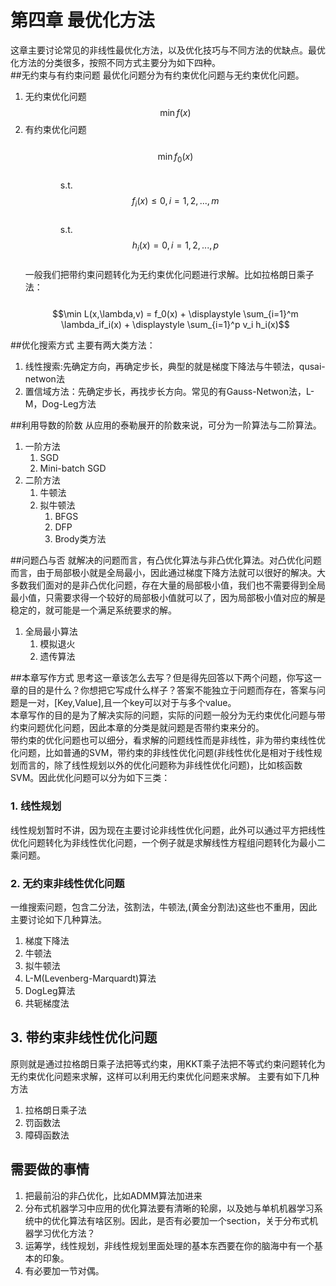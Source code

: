 # 第四章 最优化方法

这章主要讨论常见的非线性最优化方法，以及优化技巧与不同方法的优缺点。最优化方法的分类很多，按照不同方式主要分为如下四种。  
##无约束与有约束问题
最优化问题分为有约束优化问题与无约束优化问题。
1. 无约束优化问题
 &emsp;&emsp; $$\min f(x)$$  
2. 有约束优化问题   
 &emsp;&emsp; $$\min f_0(x)$$   
 &emsp;&emsp; s.t.&emsp;$$f_i(x) \le 0, i=1,2,...,m$$   
 &emsp;&emsp; s.t.&emsp;$$h_i(x) = 0, i=1,2,...,p$$   
一般我们把带约束问题转化为无约束优化问题进行求解。比如拉格朗日乘子法：    
&emsp;&emsp; $$\min L(x,\lambda,v) = f_0(x) + \displaystyle \sum_{i=1}^m \lambda_if_i(x) + \displaystyle \sum_{i=1}^p v_i h_i(x)$$   

##优化搜索方式
主要有两大类方法：
1. 线性搜索:先确定方向，再确定步长，典型的就是梯度下降法与牛顿法，qusai-netwon法
2. 置信域方法：先确定步长，再找步长方向。常见的有Gauss-Netwon法，L-M，Dog-Leg方法 

##利用导数的阶数
从应用的泰勒展开的阶数来说，可分为一阶算法与二阶算法。

1. 一阶方法
   1. SGD
   2. Mini-batch SGD
2. 二阶方法
   1. 牛顿法
   2. 拟牛顿法
      1. BFGS
      2. DFP
      3. Brody类方法

##问题凸与否
就解决的问题而言，有凸优化算法与非凸优化算法。对凸优化问题而言，由于局部极小就是全局最小，因此通过梯度下降方法就可以很好的解决。大多数我们面对的是非凸优化问题，存在大量的局部极小值，我们也不需要得到全局最小值，只需要求得一个较好的局部极小值就可以了，因为局部极小值对应的解是稳定的，就可能是一个满足系统要求的解。    
1. 全局最小算法
   1. 模拟退火
   2. 遗传算法
 
##本章写作方式
思考这一章该怎么去写？但是得先回答以下两个问题，你写这一章的目的是什么？你想把它写成什么样子？答案不能独立于问题而存在，答案与问题是一对，\[Key,Value\],且一个key可以对于与多个value。  
本章写作的目的是为了解决实际的问题，实际的问题一般分为无约束优化问题与带约束问题优化问题，因此本章的分类是就问题是否带约束来分的。  
带约束的优化问题也可以细分，看求解的问题线性而是非线性，非为带约束线性优化问题，比如普通的SVM，带约束的非线性优化问题\(非线性优化是相对于线性规划而言的，除了线性规划以外的优化问题称为非线性优化问题\)，比如核函数SVM。因此优化问题可以分为如下三类：

### 1. 线性规划

线性规划暂时不讲，因为现在主要讨论非线性优化问题，此外可以通过平方把线性优化问题转化为非线性优化问题，一个例子就是求解线性方程组问题转化为最小二乘问题。

### 2. 无约束非线性优化问题

一维搜索问题，包含二分法，弦割法，牛顿法,\(黄金分割法\)这些也不重用，因此主要讨论如下几种算法。
1. 梯度下降法
2. 牛顿法
3. 拟牛顿法
4. L-M\(Levenberg-Marquardt\)算法
5. DogLeg算法
6. 共轭梯度法

## 3. 带约束非线性优化问题
原则就是通过拉格朗日乘子法把等式约束，用KKT乘子法把不等式约束问题转化为无约束优化问题来求解，这样可以利用无约束优化问题来求解。
主要有如下几种方法
1. 拉格朗日乘子法
2. 罚函数法
3. 障碍函数法

## 需要做的事情

1. 把最前沿的非凸优化，比如ADMM算法加进来
2. 分布式机器学习中应用的优化算法要有清晰的轮廓，以及她与单机机器学习系统中的优化算法有啥区别。因此，是否有必要加一个section，关于分布式机器学习优化方法？
3. 运筹学，线性规划，非线性规划里面处理的基本东西要在你的脑海中有一个基本的印象。
4. 有必要加一节对偶。


[^1]: 刘铁岩 《分布式机器学习--算法，理论与实战》

